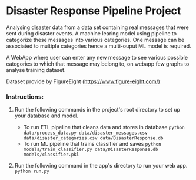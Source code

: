 # Disaster Response Pipeline Project

 
Analysing disaster data from a data set containing real messages that were sent during disaster events. 
A machine learing model using pipeline to categorize these messages into various categories.
One message can be associated to multiple categories hence a multi-ouput ML model is required.

A WebApp where user can enter any new message to see various possible categories to which that message may belong to, 
on webapp few graphs to analyse training dataset.

Dataset provide by FigureEight (https://www.figure-eight.com/)



### Instructions:
1. Run the following commands in the project's root directory to set up your database and model.

    - To run ETL pipeline that cleans data and stores in database
        `python data/process_data.py data/disaster_messages.csv data/disaster_categories.csv data/DisasterResponse.db`
    - To run ML pipeline that trains classifier and saves
        `python models/train_classifier.py data/DisasterResponse.db models/classifier.pkl`

2. Run the following command in the app's directory to run your web app.
    `python run.py`

